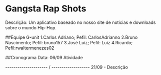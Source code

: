 # Gangsta Rap Shots
Descrição: Um aplicativo baseado no nosso site de noticias e downloads sobre o mundo Hip-Hop.

##Equipe G-unit
1.Carlos Adriano; Pefil: CarlosAdrianno
2.Bruno Nascimento; Pefil: bruno157
3.José Luiz; Pefil: Luiz
4.Ricardo; Pefil:rwaltermenezes02

##Cronograma 
Data: 06/09 Atividade

--------------------- / -------------------
21/09 - Descrição 
